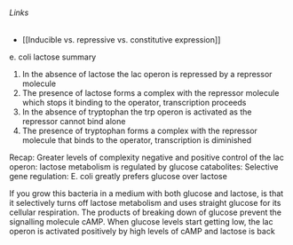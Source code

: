 ###### Links
- [[Inducible vs. repressive vs. constitutive expression]]

e. coli lactose summary
1. In the absence of lactose the lac operon is repressed by a repressor molecule
2. The presence of lactose forms a complex with the repressor molecule which stops it binding to the operator, transcription proceeds
3. In the absence of tryptophan the trp operon is activated as the repressor cannot bind alone
4. The presence of tryptophan forms a complex with the repressor molecule that binds to the operator, transcription is diminished

Recap: Greater levels of complexity negative and positive control of the lac operon: lactose metabolism is regulated by glucose catabolites: 
Selective gene regulation: E. coli greatly prefers glucose over lactose

If you grow this bacteria in a medium with both glucose and lactose, is that it selectively turns off lactose metabolism and uses straight glucose for its cellular respiration. The products of breaking down of glucose prevent the signalling molecule cAMP. 
When glucose levels start getting low, the lac operon is activated positively by high levels of cAMP and lactose is back